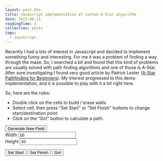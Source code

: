 ```yaml
---
layout: post.hbs
title: Javascript implementation of custom A-Star algorithm
date: 2013-06-11
readingTime: 3
collection: posts
tags:
  - JavaScript
---
```


Recently I had a lots of interest in Javascript and decided to implement something funny and interesting.
For me it was a problem of finding a way through the maze.
So, I searched a bit and found that this kind of problems are usually solved with path finding algorithms and one of those is A-Star.<!--cut-->
After sore investigating I found very good article by Patrick Lester ([A-Star Pathfinding for Beginners](http://www.gamedev.net/page/resources/_/technical/artificial-intelligence/a-pathfinding-for-beginners-r2003)).
My interest progressed to this demo implementation, and it is possible to play with it a bit right here.

So, here are the rules:

- Double click on the cells to build / erase walls
- Select cell, then press "Set Start" or "Set Finish" buttons to change start/destination point
- Click on the "Go!" button to calculate a path.

<div>
  <link rel="stylesheet" href="styles.css">
  
  <button id="gen-field-btn" class="btn btn-default">Generate New Field</button>
  <br/>
  <label for="field-width" class="input-group-addon">Width</label>
  <input id="field-width" type="text" class="form-control" value="10"/>
  <br/>
  <label for="field-height" class="input-group-addon">Height</label>
  <input id="field-height" type="text" class="form-control" value="10"/>
  <br/>
  
  <div class="panel panel-default">
    <div class="panel-body">
      <div id="field-container">
      </div>
    </div>
  </div>
  
  <button id="set-start-btn" class="btn btn-default">Set Start</button>
  <button id="set-finish-btn" class="btn btn-default">Set Finish</button>
  <button id="go-btn" class="btn btn-success">Go!</button>
  
  <script src="https://code.jquery.com/jquery-1.11.3.min.js"></script>
  <script src="a-star-algorithm.js"></script>
  <script src="field-designer.js"></script>
  <script src="run.js"></script>
</div>

